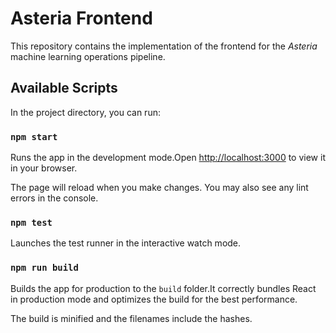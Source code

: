 # Asteria Frontend

This repository contains the implementation of the frontend for the _Asteria_ machine learning operations pipeline.

## Available Scripts

In the project directory, you can run:

### `npm start`

Runs the app in the development mode.Open [http://localhost:3000](http://localhost:3000) to view it in your browser.

The page will reload when you make changes. You may also see any lint errors in the console.

### `npm test`

Launches the test runner in the interactive watch mode.

### `npm run build`

Builds the app for production to the `build` folder.It correctly bundles React in production mode and optimizes the build for the best performance.

The build is minified and the filenames include the hashes.
